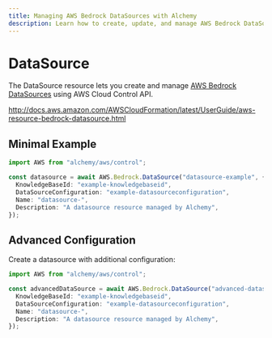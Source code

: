 ```yaml
---
title: Managing AWS Bedrock DataSources with Alchemy
description: Learn how to create, update, and manage AWS Bedrock DataSources using Alchemy Cloud Control.
---
```


# DataSource

The DataSource resource lets you create and manage [AWS Bedrock DataSources](https://docs.aws.amazon.com/bedrock/latest/userguide/) using AWS Cloud Control API.

http://docs.aws.amazon.com/AWSCloudFormation/latest/UserGuide/aws-resource-bedrock-datasource.html

## Minimal Example

```ts
import AWS from "alchemy/aws/control";

const datasource = await AWS.Bedrock.DataSource("datasource-example", {
  KnowledgeBaseId: "example-knowledgebaseid",
  DataSourceConfiguration: "example-datasourceconfiguration",
  Name: "datasource-",
  Description: "A datasource resource managed by Alchemy",
});
```

## Advanced Configuration

Create a datasource with additional configuration:

```ts
import AWS from "alchemy/aws/control";

const advancedDataSource = await AWS.Bedrock.DataSource("advanced-datasource", {
  KnowledgeBaseId: "example-knowledgebaseid",
  DataSourceConfiguration: "example-datasourceconfiguration",
  Name: "datasource-",
  Description: "A datasource resource managed by Alchemy",
});
```

